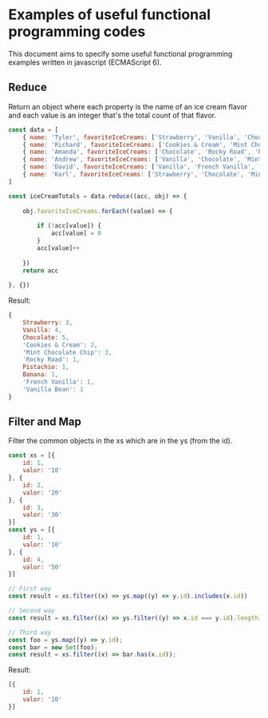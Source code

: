 # Examples of useful functional programming codes
This document aims to specify some useful functional programming examples written in javascript (ECMAScript 6).

## Reduce
Return an object where each property is the name of an ice cream flavor and each value is an integer that's the total count of that flavor.

```jsx
const data = [
	{ name: 'Tyler', favoriteIceCreams: ['Strawberry', 'Vanilla', 'Chocolate', 'Cookies & Cream'] },
	{ name: 'Richard', favoriteIceCreams: ['Cookies & Cream', 'Mint Chocolate Chip', 'Chocolate', 'Vanilla'] },
	{ name: 'Amanda', favoriteIceCreams: ['Chocolate', 'Rocky Road', 'Pistachio', 'Banana'] },
	{ name: 'Andrew', favoriteIceCreams: ['Vanilla', 'Chocolate', 'Mint Chocolate Chip'] },
	{ name: 'David', favoriteIceCreams: ['Vanilla', 'French Vanilla', 'Vanilla Bean', 'Strawberry'] },
	{ name: 'Karl', favoriteIceCreams: ['Strawberry', 'Chocolate', 'Mint Chocolate Chip'] }
]

const iceCreamTotals = data.reduce((acc, obj) => {
    
    obj.favoriteIceCreams.forEach((value) => {
        
        if (!acc[value]) {
            acc[value] = 0    
        }   
        acc[value]++
        
    })
    return acc
    
}, {})
```

Result:
```jsx	
{ 
	Strawberry: 3,
	Vanilla: 4,
	Chocolate: 5,
	'Cookies & Cream': 2,
	'Mint Chocolate Chip': 3,
	'Rocky Road': 1,
	Pistachio: 1,
	Banana: 1,
	'French Vanilla': 1,
	'Vanilla Bean': 1 
}
```


## Filter and Map
Filter the common objects in the xs which are in the ys (from the id).

```jsx
const xs = [{
    id: 1,
    valor: '10'
}, {
    id: 2,
    valor: '20' 
}, {
    id: 3,
    valor: '30' 
}]
const ys = [{
    id: 1,
    valor: '10' 
}, {
    id: 4,
    valor: '50' 
}]

// First way
const result = xs.filter((x) => ys.map((y) => y.id).includes(x.id))

// Second way
const result = xs.filter((x) => ys.filter((y) => x.id === y.id).length)

// Third way
const foo = ys.map((y) => y.id);
const bar = new Set(foo);
const result = xs.filter((x) => bar.has(x.id));
```

Result:
```jsx
[{
    id: 1,
    valor: '10'
}]
```

